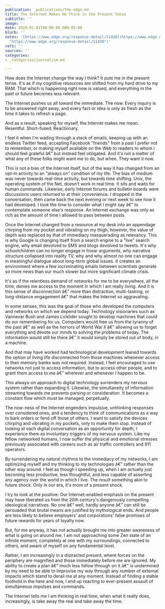 ```yaml
---
publication: _publications/the-edge.md
title: The Internet Makes Me Think in the Present Tense
subtitle: ''
image: ''
date: 2010-01-01T00:00:00.000-05:00
blurb: ''
notes: '[https://www.edge.org/response-detail/11430](https://www.edge.org/response-detail/11430
  "https://www.edge.org/response-detail/11430")'
refs: ''
sources: ''
categories:
- _categories/journalism.md

---
```

How does the Internet change the way I think? It puts me in the present tense. It's as if my cognitive resources are shifted from my hard drive to my RAM. That which is happening right now is valued, and everything in the past or future becomes less relevant.

The Internet pushes us all toward the immediate. The now. Every inquiry is to be answered right away, and every fact or idea is only as fresh as the time it takes to refresh a page.

And as a result, speaking for myself, the Internet makes me mean. Resentful. Short-fused. Reactionary.

I feel it when I'm wading through a stack of emails, keeping up with an endless Twitter feed, accepting Facebook "friends" from a past I prefer not to remember, or making myself available on the Web to readers to whom I should feel grateful â€” but instead feel obligated. And it's not a matter of what any of these folks might want me to do, but when. They want it now.

This is not a bias of the Internet itself, but of the way it has changed from an opt-in activity to an "always on" condition of my life. The bias of medium was never towards real-time activity, but towards time shifting. Unix, the operating system of the Net, doesn't work in real time. It sits and waits for human commands. Likewise, early Internet forums and bulletin boards were discussions users returned to at their convenience. I dropped in the conversation, then came back the next evening or next week to see how it had developed. I took the time to consider what I might say â€” to contemplate someone else's response. An Internet exchange was only as rich as the amount of time I allowed to pass between posts.

Once the Internet changed from a resource at my desk into an appendage chirping from my pocket and vibrating on my thigh, however, the value of depth was replaced by that of immediacy masquerading as relevancy. This is why Google is changing itself from a search engine to a "live" search engine, why email devolved to SMS and blogs devolved to tweets. It's why schoolchildren can no longer engage in linear arguments, why narrative structure collapsed into reality TV, why and why almost no one can engage in meaningful dialogue about long-term global issues. It creates an environment where a few incriminating emails between scientists generate so more news than our much slower but more significant climate crisis.

It's as if the relentless demand of networks for me to be everywhere, all the time, denies me access to the moment in which I am really living. And it is this sense of disconnection â€” more than distraction, multi-tasking, or long-distance engagement â€” that makes the Internet so aggravating.

In some senses, this was the goal of those who developed the computers and networks on which we depend today. Technology visionaries such as Vannevar Bush and James Licklider sought to develop machines that could do our remembering for us. Computers would free us from the tyranny of the past â€” as well as the horrors of World War II â€” allowing us to forget everything and devote our minds to solving the problems of today. The information would still be there â€” it would simply be stored out of body, in a machine.

And that may have worked had technological development leaned towards the option of living life disconnected from those machines whenever access to their memory banks was not required. Instead, I feel encouraged to use networks not just to access information, but to access other people, and to grant them access to me â€” wherever and whenever I happen to be.

This always-on approach to digital technology surrenders my nervous system rather than expanding it. Likewise, the simultaneity of information streaming towards me prevents parsing or consideration. It becomes a constant flow which must be managed, perpetually.

The now-ness of the Internet engenders impulsive, unthinking responses over considered ones, and a tendency to think of communications as a way to bark orders or fend off those of others. I want to satisfy the devices chirping and vibrating in my pockets, only to make them stop. Instead of looking at each digital conversation as an opportunity for depth, I experience them as involuntary triggers of my nervous system. Like my fellow networked humans, I now suffer the physical and emotional stresses previously associated with careers such as air traffic controllers and 911 operators.

By surrendering my natural rhythms to the immediacy of my networks, I am optimizing myself and my thinking to my technologies â€” rather than the other way around. I feel as though I speeding up, when I am actually just becoming less productive, less thoughtful, and less capable of asserting any agency over the world in which I live. The result something akin to future shock. Only in our era, it's more of a present shock.

I try to look at the positive: Our Internet-enabled emphasis on the present may have liberated us from the 20th century's dangerously compelling ideological narratives. No one â€” well, hardly anyone â€” can still be persuaded that brutal means are justified by mythological ends. And people are less likely to believe employers' and corporations' false promises of future rewards for years of loyalty now.

But, for me anyway, it has not actually brought me into greater awareness of what is going on around me. I am not approaching some Zen state of an infinite moment, completely at one with my surroundings, connected to others, and aware of myself on any fundamental level.

Rather, I am increasingly in a distracted present, where forces on the periphery are magnified and those immediately before me are ignored. My ability to create a plan â€” much less follow through on it â€” is undermined by my need to be able to improvise my way through any number of external impacts which stand to derail me at any moment. Instead of finding a stable foothold in the here and now, I end up reacting to ever-present assault of simultaneous impulses and commands.

The Internet tells me I am thinking in real time, when what it really does, increasingly, is take away the real and take away the time.